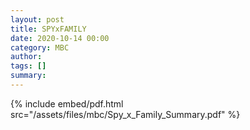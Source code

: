 ```yaml
---
layout: post
title: SPYxFAMILY
date: 2020-10-14 00:00
category: MBC
author: 
tags: []
summary: 
---
```


{% include embed/pdf.html src="/assets/files/mbc/Spy_x_Family_Summary.pdf" %}